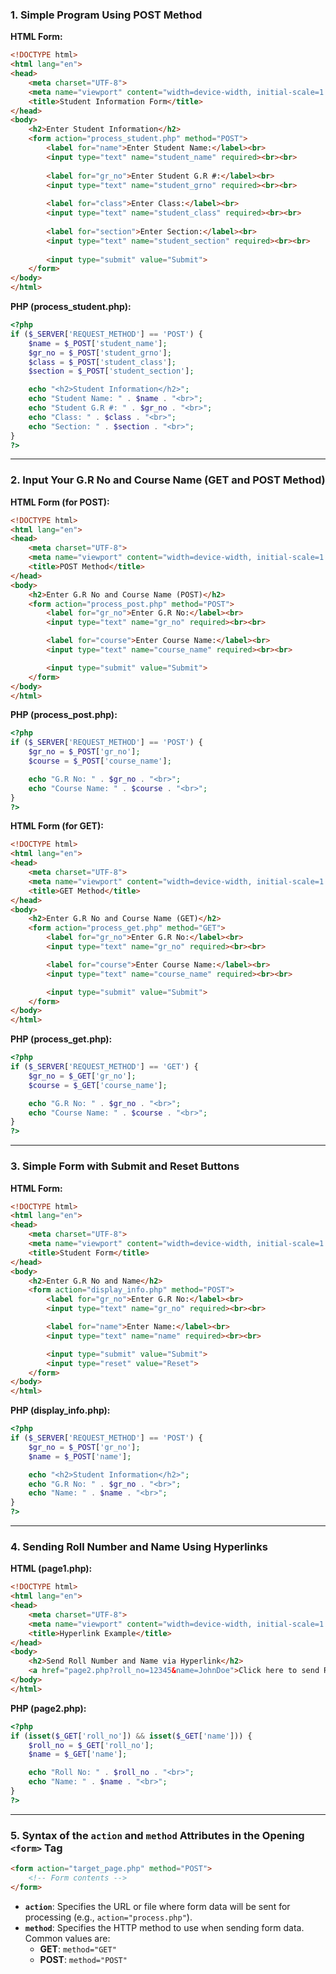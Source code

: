 ### 1. Simple Program Using POST Method

**HTML Form:**
```html
<!DOCTYPE html>
<html lang="en">
<head>
    <meta charset="UTF-8">
    <meta name="viewport" content="width=device-width, initial-scale=1.0">
    <title>Student Information Form</title>
</head>
<body>
    <h2>Enter Student Information</h2>
    <form action="process_student.php" method="POST">
        <label for="name">Enter Student Name:</label><br>
        <input type="text" name="student_name" required><br><br>
        
        <label for="gr_no">Enter Student G.R #:</label><br>
        <input type="text" name="student_grno" required><br><br>
        
        <label for="class">Enter Class:</label><br>
        <input type="text" name="student_class" required><br><br>
        
        <label for="section">Enter Section:</label><br>
        <input type="text" name="student_section" required><br><br>
        
        <input type="submit" value="Submit">
    </form>
</body>
</html>
```

**PHP (process_student.php):**
```php
<?php
if ($_SERVER['REQUEST_METHOD'] == 'POST') {
    $name = $_POST['student_name'];
    $gr_no = $_POST['student_grno'];
    $class = $_POST['student_class'];
    $section = $_POST['student_section'];

    echo "<h2>Student Information</h2>";
    echo "Student Name: " . $name . "<br>";
    echo "Student G.R #: " . $gr_no . "<br>";
    echo "Class: " . $class . "<br>";
    echo "Section: " . $section . "<br>";
}
?>
```

---

### 2. Input Your G.R No and Course Name (GET and POST Method)

**HTML Form (for POST):**
```html
<!DOCTYPE html>
<html lang="en">
<head>
    <meta charset="UTF-8">
    <meta name="viewport" content="width=device-width, initial-scale=1.0">
    <title>POST Method</title>
</head>
<body>
    <h2>Enter G.R No and Course Name (POST)</h2>
    <form action="process_post.php" method="POST">
        <label for="gr_no">Enter G.R No:</label><br>
        <input type="text" name="gr_no" required><br><br>

        <label for="course">Enter Course Name:</label><br>
        <input type="text" name="course_name" required><br><br>

        <input type="submit" value="Submit">
    </form>
</body>
</html>
```

**PHP (process_post.php):**
```php
<?php
if ($_SERVER['REQUEST_METHOD'] == 'POST') {
    $gr_no = $_POST['gr_no'];
    $course = $_POST['course_name'];

    echo "G.R No: " . $gr_no . "<br>";
    echo "Course Name: " . $course . "<br>";
}
?>
```

**HTML Form (for GET):**
```html
<!DOCTYPE html>
<html lang="en">
<head>
    <meta charset="UTF-8">
    <meta name="viewport" content="width=device-width, initial-scale=1.0">
    <title>GET Method</title>
</head>
<body>
    <h2>Enter G.R No and Course Name (GET)</h2>
    <form action="process_get.php" method="GET">
        <label for="gr_no">Enter G.R No:</label><br>
        <input type="text" name="gr_no" required><br><br>

        <label for="course">Enter Course Name:</label><br>
        <input type="text" name="course_name" required><br><br>

        <input type="submit" value="Submit">
    </form>
</body>
</html>
```

**PHP (process_get.php):**
```php
<?php
if ($_SERVER['REQUEST_METHOD'] == 'GET') {
    $gr_no = $_GET['gr_no'];
    $course = $_GET['course_name'];

    echo "G.R No: " . $gr_no . "<br>";
    echo "Course Name: " . $course . "<br>";
}
?>
```

---

### 3. Simple Form with Submit and Reset Buttons

**HTML Form:**
```html
<!DOCTYPE html>
<html lang="en">
<head>
    <meta charset="UTF-8">
    <meta name="viewport" content="width=device-width, initial-scale=1.0">
    <title>Student Form</title>
</head>
<body>
    <h2>Enter G.R No and Name</h2>
    <form action="display_info.php" method="POST">
        <label for="gr_no">Enter G.R No:</label><br>
        <input type="text" name="gr_no" required><br><br>

        <label for="name">Enter Name:</label><br>
        <input type="text" name="name" required><br><br>

        <input type="submit" value="Submit">
        <input type="reset" value="Reset">
    </form>
</body>
</html>
```

**PHP (display_info.php):**
```php
<?php
if ($_SERVER['REQUEST_METHOD'] == 'POST') {
    $gr_no = $_POST['gr_no'];
    $name = $_POST['name'];

    echo "<h2>Student Information</h2>";
    echo "G.R No: " . $gr_no . "<br>";
    echo "Name: " . $name . "<br>";
}
?>
```

---

### 4. Sending Roll Number and Name Using Hyperlinks

**HTML (page1.php):**
```html
<!DOCTYPE html>
<html lang="en">
<head>
    <meta charset="UTF-8">
    <meta name="viewport" content="width=device-width, initial-scale=1.0">
    <title>Hyperlink Example</title>
</head>
<body>
    <h2>Send Roll Number and Name via Hyperlink</h2>
    <a href="page2.php?roll_no=12345&name=JohnDoe">Click here to send Roll No and Name</a>
</body>
</html>
```

**PHP (page2.php):**
```php
<?php
if (isset($_GET['roll_no']) && isset($_GET['name'])) {
    $roll_no = $_GET['roll_no'];
    $name = $_GET['name'];

    echo "Roll No: " . $roll_no . "<br>";
    echo "Name: " . $name . "<br>";
}
?>
```

---

### 5. Syntax of the `action` and `method` Attributes in the Opening `<form>` Tag

```html
<form action="target_page.php" method="POST">
    <!-- Form contents -->
</form>
```

- **`action`**: Specifies the URL or file where form data will be sent for processing (e.g., `action="process.php"`).
- **`method`**: Specifies the HTTP method to use when sending form data. Common values are:
  - **GET**: `method="GET"`
  - **POST**: `method="POST"`
